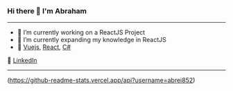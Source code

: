 ### Hi there 👋 I'm Abraham
---

- 🔭 I’m currently working on a ReactJS Project
- 🌱 I’m currently expanding my knowledge in ReactJS
- 💜 [Vuejs][vuejs], [React][react], [C#][csharp]

👔 [LinkedIn][linkedin]

[vuejs]:https://vuejs.org
[react]: http://reactjs.org
[csharp]: https://docs.microsoft.com/en-us/dotnet/csharp/
[linkedin]: https://www.linkedin.com/in/abraham-eishow/

---
(https://github-readme-stats.vercel.app/api?username=abrei852)

